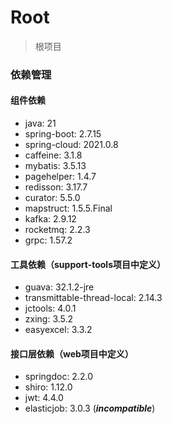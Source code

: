 # Root

> 根项目

### 依赖管理

#### 组件依赖

- java: 21
- spring-boot: 2.7.15
- spring-cloud: 2021.0.8
- caffeine: 3.1.8
- mybatis: 3.5.13
- pagehelper: 1.4.7
- redisson: 3.17.7
- curator: 5.5.0
- mapstruct: 1.5.5.Final
- kafka: 2.9.12
- rocketmq: 2.2.3
- grpc: 1.57.2

#### 工具依赖（support-tools项目中定义）

- guava: 32.1.2-jre
- transmittable-thread-local: 2.14.3
- jctools: 4.0.1
- zxing: 3.5.2
- easyexcel: 3.3.2

#### 接口层依赖（web项目中定义）

- springdoc: 2.2.0
- shiro: 1.12.0
- jwt: 4.4.0
- elasticjob: 3.0.3 (***incompatible***)

